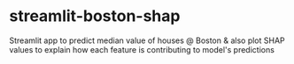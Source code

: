 # streamlit-boston-shap
Streamlit app to predict median value of houses @ Boston &amp; also plot SHAP values to explain how each feature is contributing to model's predictions
